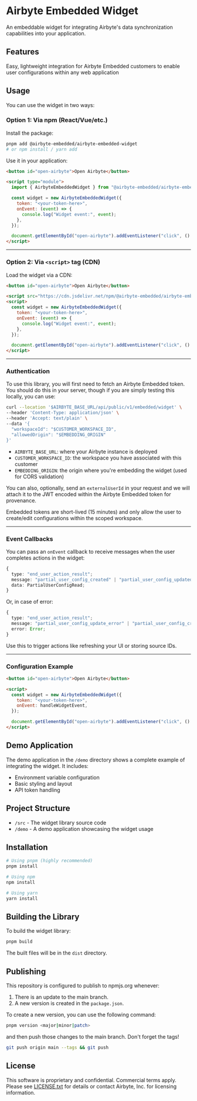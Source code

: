 # Airbyte Embedded Widget

An embeddable widget for integrating Airbyte's data synchronization capabilities into your application.

## Features

Easy, lightweight integration for Airbyte Embedded customers to enable user configurations within any web application

## Usage

You can use the widget in two ways:

### Option 1: Via npm (React/Vue/etc.)

Install the package:

```bash
pnpm add @airbyte-embedded/airbyte-embedded-widget
# or npm install / yarn add
```

Use it in your application:

```html
<button id="open-airbyte">Open Airbyte</button>

<script type="module">
  import { AirbyteEmbeddedWidget } from "@airbyte-embedded/airbyte-embedded-widget";

  const widget = new AirbyteEmbeddedWidget({
    token: "<your-token-here>",
    onEvent: (event) => {
      console.log("Widget event:", event);
    },
  });

  document.getElementById("open-airbyte").addEventListener("click", () => widget.open());
</script>
```

---

### Option 2: Via `<script>` tag (CDN)

Load the widget via a CDN:

```html
<button id="open-airbyte">Open Airbyte</button>

<script src="https://cdn.jsdelivr.net/npm/@airbyte-embedded/airbyte-embedded-widget@0.4.2"></script>
<script>
  const widget = new AirbyteEmbeddedWidget({
    token: "<your-token-here>",
    onEvent: (event) => {
      console.log("Widget event:", event);
    },
  });

  document.getElementById("open-airbyte").addEventListener("click", () => widget.open());
</script>
```

---

### Authentication

To use this library, you will first need to fetch an Airbyte Embedded token. You should do this in your server, though if you are simply testing this locally, you can use:

```bash
curl --location '$AIRBYTE_BASE_URL/api/public/v1/embedded/widget' \
--header 'Content-Type: application/json' \
--header 'Accept: text/plain' \
--data '{
  "workspaceId": "$CUSTOMER_WORKSPACE_ID",
  "allowedOrigin": "$EMBEDDING_ORIGIN"
}'
```

- `AIRBYTE_BASE_URL`: where your Airbyte instance is deployed
- `CUSTOMER_WORKSPACE_ID`: the workspace you have associated with this customer
- `EMBEDDING_ORIGIN`: the origin where you're embedding the widget (used for CORS validation)

You can also, optionally, send an `externalUserId` in your request and we will attach it to the JWT encoded within the Airbyte Embedded token for provenance.

Embedded tokens are short-lived (15 minutes) and only allow the user to create/edit configurations within the scoped workspace.

---

### Event Callbacks

You can pass an `onEvent` callback to receive messages when the user completes actions in the widget:

```ts
{
  type: "end_user_action_result";
  message: "partial_user_config_created" | "partial_user_config_updated";
  data: PartialUserConfigRead;
}
```

Or, in case of error:

```ts
{
  type: "end_user_action_result";
  message: "partial_user_config_update_error" | "partial_user_config_create_error";
  error: Error;
}
```

Use this to trigger actions like refreshing your UI or storing source IDs.

---

### Configuration Example

```html
<button id="open-airbyte">Open Airbyte</button>

<script>
  const widget = new AirbyteEmbeddedWidget({
    token: "<your-token-here>",
    onEvent: handleWidgetEvent,
  });

  document.getElementById("open-airbyte").addEventListener("click", () => widget.open());
</script>
```

## Demo Application

The demo application in the `/demo` directory shows a complete example of integrating the widget. It includes:

- Environment variable configuration
- Basic styling and layout
- API token handling

## Project Structure

- `/src` - The widget library source code
- `/demo` - A demo application showcasing the widget usage

## Installation

```bash
# Using pnpm (highly recommended)
pnpm install

# Using npm
npm install

# Using yarn
yarn install
```

## Building the Library

To build the widget library:

```bash
pnpm build
```

The built files will be in the `dist` directory.

## Publishing

This repository is configured to publish to npmjs.org whenever:

1. There is an update to the main branch.
2. A new version is created in the `package.json`.

To create a new version, you can use the following command:

```bash
pnpm version <major|minor|patch>
```

and then push those changes to the main branch. Don't forget the tags!

```bash
git push origin main --tags && git push
```

## License

This software is proprietary and confidential. Commercial terms apply. Please see [LICENSE.txt](LICENSE.txt) for details or contact Airbyte, Inc. for licensing information.
